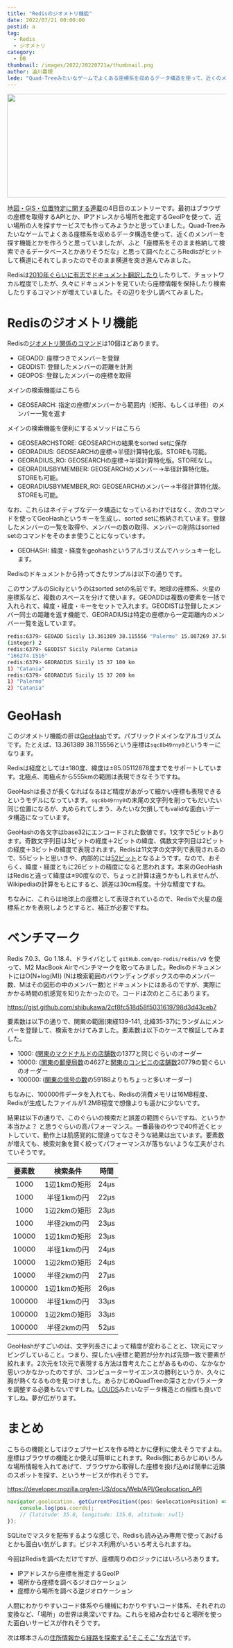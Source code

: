 ```yaml
---
title: "Redisのジオメトリ機能"
date: 2022/07/21 00:00:00
postid: a
tag:
  - Redis
  - ジオメトリ
category:
  - DB
thumbnail: /images/2022/20220721a/thumbnail.png
author: 澁川喜規
lede: "Quad-Treeみたいなゲームでよくある座標系を収めるデータ構造を使って、近くのメンバーを探す機能とかを作ろうと思っていましたが、ふと「座標系をそのまま格納して検索できるデータベースとかありそうだな」と思って調べたところRedisがヒットして横道にそれてしまったのでそのまま横道を突き進んでみました。Redisは[2010年ぐらいに有志でドキュメント翻訳したり]したりして、チョットワカル程度でしたが、久々にドキュメントを見ていたら座標情報を保持したり検索したりするコマンドが増えていました。その辺りを少し調べてみました。"
---
```


<img src="/images/2022/20220721a/Logo-redis.png" alt="" width="700" height="239">

[地図・GIS・位置特定に関する連載](/articles/20220719a/)の4日目のエントリーです。最初はブラウザの座標を取得するAPIとか、IPアドレスから場所を推定するGeoIPを使って、近い場所の人を探すサービスでも作ってみようかと思っていました。Quad-Treeみたいなゲームでよくある座標系を収めるデータ構造を使って、近くのメンバーを探す機能とかを作ろうと思っていましたが、ふと「座標系をそのまま格納して検索できるデータベースとかありそうだな」と思って調べたところRedisがヒットして横道にそれてしまったのでそのまま横道を突き進んでみました。

Redisは[2010年ぐらいに有志でドキュメント翻訳したり](http://redis.shibu.jp/)したりして、チョットワカル程度でしたが、久々にドキュメントを見ていたら座標情報を保持したり検索したりするコマンドが増えていました。その辺りを少し調べてみました。

# Redisのジオメトリ機能

Redisの[ジオメトリ関係のコマンド](https://redis.io/commands/?group=geo)は10個ほどあります。

* GEOADD: 座標つきでメンバーを登録
* GEODIST: 登録したメンバーの距離を計測
* GEOPOS: 登録したメンバーの座標を取得

メインの検索機能はこちら

* GEOSEARCH: 指定の座標/メンバーから範囲内（矩形、もしくは半径）のメンバー一覧を返す

メインの検索機能を便利にするメソッドはこちら

* GEOSEARCHSTORE: GEOSEARCHの結果をsorted setに保存
* GEORADIUS: GEOSEARCHの座標→半径計算特化版。STOREも可能。
* GEORADIUS_RO: GEOSEARCHの座標→半径計算特化版。STOREなし。
* GEORADIUSBYMEMBER: GEOSEARCHのメンバー→半径計算特化版。STOREも可能。
* GEORADIUSBYMEMBER_RO: GEOSEARCHのメンバー→半径計算特化版。STOREも可能。

なお、これらはネイティブなデータ構造になっているわけではなく、次のコマンドを使ってGeoHashというキーを生成し、sorted setに格納されています。登録したメンバーの一覧を取得や、メンバーの数の取得、メンバーの削除はsorted setのコマンドをそのまま使うことになっています。

* GEOHASH: 緯度・経度をgeohashというアルゴリズムでハッシュキー化します。

Redisのドキュメントから持ってきたサンプルは以下の通りです。

このサンプルのSicilyというのはsorted setの名前です。地球の座標系、火星の座標系など、複数のスペースを分けて使います。GEOADDは複数の要素を一括で入れられて、緯度・経度・キーをセットで入れます。GEODISTは登録したメンバー同士の距離を返す機能で、GEORADIUSは特定の座標から一定距離内のメンバー一覧を返しています。

```sh
redis:6379> GEOADD Sicily 13.361389 38.115556 "Palermo" 15.087269 37.502669 "Catania"
(integer) 2
redis:6379> GEODIST Sicily Palermo Catania
"166274.1516"
redis:6379> GEORADIUS Sicily 15 37 100 km
1) "Catania"
redis:6379> GEORADIUS Sicily 15 37 200 km
1) "Palermo"
2) "Catania"
```

# GeoHash

このジオメトリ機能の肝は[GeoHash](https://en.wikipedia.org/wiki/Geohash)です。パブリックドメインなアルゴリズムです。たとえば、13.361389 38.115556という座標は``sqc8b49rny0``というキーになります。

Redisは経度としては±180度、緯度は±85.05112878度までをサポートしています。北極点、南極点から555kmの範囲は表現できなそうですね。

GeoHashは長さが長くなればなるほど精度があがって細かい座標も表現できるというモデルになっています。``sqc8b49rny0``の末尾の文字列を削ってもだいたい同じ位置になるが、丸められてしまう、みたいな欠損してもvalidな面白いデータ構造になっています。

GeoHashの各文字はbase32にエンコードされた数値です。1文字で5ビットあります。奇数文字列目は3ビットの経度＋2ビットの緯度、偶数文字列目は2ビットの経度＋3ビットの緯度で表現されます。Redisは11文字の文字列で表現されるので、55ビットと思いきや、内部的には[52ビット](https://redis.io/commands/geohash/)となるようです。なので、おそらく、緯度・経度ともに26ビットの精度になると思われます。本来のGeoHashはRedisと違って緯度は±90度なので、ちょっと計算は違うかもしれませんが、Wikipediaの計算をもとにすると、誤差は30cm程度。十分な精度ですね。

ちなみに、これらは地球上の座標として表現されているので、Redisで火星の座標系とかを表現しようとすると、補正が必要ですね。

# ベンチマーク

Redis 7.0.3、Go 1.18.4、ドライバとして `gitHub.com/go-redis/redis/v9` を使って、M2 MacBook Airでベンチマークを取ってみました。RedisのドキュメントにはO(N+log(M)) (Nは検索範囲のバウンディングボックスの中のメンバー数、Mはその図形の中のメンバー数)とドキュメントにはあるのですが、実際にかかる時間の肌感覚を知りたかったので。コードは次のところにあります。

https://gist.github.com/shibukawa/2cf8fc518d58f5031619798d3d43ceb7

要素数は以下の通りで、関東の範囲(東経139-141, 北緯35-37)にランダムにメンバーを登録して、検索をかけてみました。要素数は以下のケースで検証してみました。

* 1000: ([関東のマクドナルドの店舗数](https://mitok.info/?p=107992)の1377と同じぐらいのオーダー
* 10000: ([関東の郵便局数](https://www.post.japanpost.jp/newsrelease/storeinformation/pdf/02_87.pdf)の4627と[関東のコンビニの店舗数](https://uub.jp/pdr/m/c.html)20779の間ぐらいのオーダー
* 100000: ([関東の信号の数](https://www.npa.go.jp/bureau/traffic/seibi2/annzen-shisetu/hyoushiki-shingouki/pdf/R02kazu.pdf)の59188よりもちょっと多いオーダー)

ちなみに、100000件データを入れても、Redisの消費メモリは16MB程度、Redisが生成したファイルが1.2MB程度で想像よりも遥かに少ないです。

結果は以下の通りで、このぐらいの検索だと誤差の範囲ぐらいですね、というか本当かよ？ と思うぐらいの高パフォーマンス。一番最後のやつで40件近くヒットしていて、動作上は肌感覚的に間違ってなさそうな結果は出ています。要素数が増えても、検索対象を賢く絞ってパフォーマンスが落ちないような工夫がされていそうです。

| 要素数 | 検索条件 | 時間 |
|:-:|:-:|:-:|
| 1000  | 1辺1kmの矩形  | 24μs  |
| 1000  | 半径1kmの円  | 22μs  |
| 1000  | 1辺2kmの矩形  | 23μs  |
| 1000  | 半径2kmの円  | 23μs  |
| 10000  | 1辺1kmの矩形  | 23μs  |
| 10000  | 半径1kmの円  | 24μs  |
| 10000  | 1辺2kmの矩形  | 24μs  |
| 10000  | 半径2kmの円  | 27μs  |
| 100000  | 1辺1kmの矩形  | 26μs  |
| 100000  | 半径1kmの円  | 33μs  |
| 100000  | 1辺2kmの矩形  | 33μs  |
| 100000  | 半径2kmの円  | 52μs  |

GeoHashがすごいのは、文字列長さによって精度が変わることと、1次元にマッピングしていること。つまり、探したい座標と範囲が分かれば先頭一致で要素が絞れます。2次元を1次元で表現する方法は昔考えたことがあるものの、なかなか思いつかなかったのですが、コンピューターサイエンスの勝利というか、久々に胸が熱くなるものを見つけました。あらかじめQuadTreeの深さとかパラメータを調整する必要もないですしね。[LOUDS](https://future-architect.github.io/articles/20210701a/)みたいなデータ構造との相性も良いですしね。夢が広がります。

# まとめ

こちらの機能としてはウェブサービスを作る時とかに便利に使えそうですよね。座標はブラウザの機能とか使えば簡単にとれます。Redis側にあらかじめいろんな場所情報を入れてあげて、ブラウザから取得した座標を投げ込めば簡単に近隣のスポットを探す、というサービスが作れそうです。

https://developer.mozilla.org/en-US/docs/Web/API/Geolocation_API

```js
navigator.geolocation. getCurrentPosition((pos: GeolocationPosition) => {
    console.log(pos.coords);
    // {latitude: 35.0, longitude: 135.0, altitude: null}
});
```

SQLiteでマスタを配布するような感じで、Redisも読み込み専用で使ってあげるとかも面白い気がします。ビジネス利用がいろいろ考えられますね。

今回はRedisを調べただけですが、座標周りのロジックにはいろいろあります。

* IPアドレスから座標を推定するGeoIP
* 場所から座標を調べるジオロケーション
* 座標から場所を調べる逆ジオロケーション

人間にわかりやすいコード体系やら機械にわかりやすいコード体系、それぞれの変換など、「場所」の世界は奥深いですね。これらを組み合わせると場所を使った面白いサービスが作れそうです。

次は塚本さんの[住所情報から経路を探索する"そこそこ"な方法](/articles/20220722a/)です。
